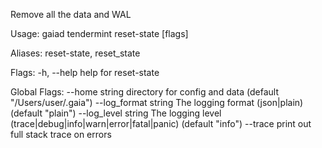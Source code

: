 Remove all the data and WAL

Usage:
  gaiad tendermint reset-state [flags]

Aliases:
  reset-state, reset_state

Flags:
  -h, --help   help for reset-state

Global Flags:
      --home string         directory for config and data (default "/Users/user/.gaia")
      --log_format string   The logging format (json|plain) (default "plain")
      --log_level string    The logging level (trace|debug|info|warn|error|fatal|panic) (default "info")
      --trace               print out full stack trace on errors
